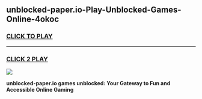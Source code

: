 
## unblocked-paper.io-Play-Unblocked-Games-Online-4okoc
<h3>
<a href="https://premium76.site?title=unblocked-paper.io&ref=25A">CLICK TO PLAY</a></h3>
<hr>

<h3>
<a href="https://premium76.site?title=unblocked-paper.io&ref=25A">CLICK 2 PLAY</a>
  
</h3>

<a href="https://premium76.site?title=unblocked-paper.io&ref=25A"><img src="https://clearcache.store/games.png"></a>


**unblocked-paper.io games unblocked: Your Gateway to Fun and Accessible Online Gaming**
